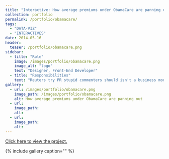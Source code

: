 ```yaml
---
title: "Interactive: How average premiums under ObamaCare are panning out"
collection: portfolio
permalink: /portfolio/obamacare/
tags: 
  - "DATA-VIZ"
  - "INTERACTIVES"
date: 2014-05-16
header:
  teaser: /portfolio/obamacare.png
sidebar:
  - title: "Role"
    image: /images/portfolio/obamacare.png
    image_alt: "logo"
    text: "Designer, Front-End Developer"
  - title: "Responsibilities"
    text: "Reuters try PR stupid commenters should isn't a business model"
gallery:
  - url: /images/portfolio/obamacare.png
    image_path: /images/portfolio/obamacare.png
    alt: How average premiums under ObamaCare are panning out
  - url:
    image_path:
    alt:
  - url:
    image_path:
    alt:
---
```


[Click here to view the project.](http://carlvlewis2.wpengine.com/dailybeast_healthcare/dailybeast_healthcare.html)

{% include gallery caption="" %}
